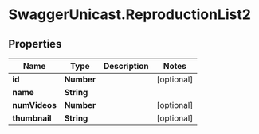 # SwaggerUnicast.ReproductionList2

## Properties

Name | Type | Description | Notes
------------ | ------------- | ------------- | -------------
**id** | **Number** |  | [optional] 
**name** | **String** |  | 
**numVideos** | **Number** |  | [optional] 
**thumbnail** | **String** |  | [optional] 


